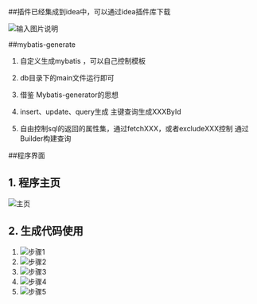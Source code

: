 ##插件已经集成到idea中，可以通过idea插件库下载

![输入图片说明](https://gitee.com/uploads/images/2018/0112/172532_2b0f0e39_549070.png "1515749070(1).png")


##mybatis-generate

1.  自定义生成mybatis ，可以自己控制模板

2.  db目录下的main文件运行即可

3.  借鉴 Mybatis-generator的思想

4.  insert、update、query生成  主键查询生成XXXById

5.  自由控制sql的返回的属性集，通过fetchXXX，或者excludeXXX控制  通过Builder构建查询


##程序界面

## 1.   程序主页
![主页](https://gitee.com/uploads/images/2017/1110/130118_532538fc_549070.png "主页.png")


## 2.   生成代码使用
1.    ![步骤1](https://gitee.com/uploads/images/2018/0116/130621_1470c25a_549070.png "步骤1.png")
2.    ![步骤2](https://gitee.com/uploads/images/2018/0116/130631_6e7e7ced_549070.png "步骤2.png")
3.    ![步骤3](https://gitee.com/uploads/images/2018/0116/130640_ab36a01d_549070.png "步骤3.png")
4.    ![步骤4](https://gitee.com/uploads/images/2018/0116/130651_87a31b5a_549070.png "步骤4.png")
5.    ![步骤5](https://gitee.com/uploads/images/2018/0116/130659_072c031a_549070.png "步骤5.png")
